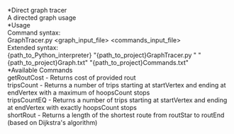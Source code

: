 *Direct graph tracer<br>
    A directed graph usage<br>
*Usage<br>
	Command syntax:<br>
		GraphTracer.py <graph_input_file> <commands_input_file><br>
	Extended syntax:<br>
		{path_to_Python_interpreter} "{path_to_project}GraphTracer.py " "{path_to_project}Graph.txt" "{path_to_project}Commands.txt"<br>
*Available Commands<br>
	getRoutCost  - Returns cost of provided rout<br>
	tripsCount   - Returns a number of trips starting at startVertex and ending at endVertex with a maximum of hoopsCount stops<br>
	tripsCountEQ - Returns a number of trips starting at startVertex and ending at endVertex with exactly hoopsCount stops<br>
	shortRout    - Returns a length of the shortest route from routStar to routEnd (based on Dijkstra's algorithm)<br>
